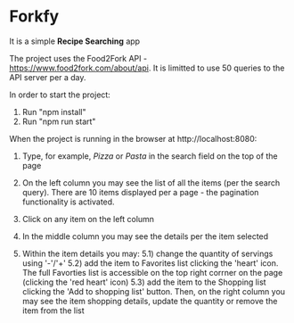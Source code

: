 # Forkfy
It is a simple <b>Recipe Searching</b> app

The project uses the Food2Fork API - https://www.food2fork.com/about/api.
It is limitted to use 50 queries to the API server per a day.

In order to start the project:
1. Run "npm install"
2. Run "npm run start"

When the project is running in the browser at http://localhost:8080:
1. Type, for example, <i>Pizza</i> or <i>Pasta</i> in the search field on the top of the page

2. On the left column you may see the list of all the items (per the search query).
   There are 10 items displayed per a page - the pagination functionality is activated.

3. Click on any item on the left column

4. In the middle column you may see the details per the item selected

5. Within the item details you may: 
5.1) change the quantity of servings using '-'/'+'
5.2) add the item to Favorites list clicking the 'heart' icon.
The full Favorties list is accessible on the top right corrner on the page (clicking the 'red heart' icon)
5.3) add the item to the Shopping list clicking the 'Add to shopping list' button. 
Then, on the right column you may see the item shopping details, update the quantity or remove the item from the list
